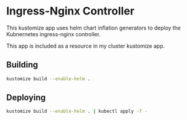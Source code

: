 # Ingress-Nginx Controller

This kustomize app uses helm chart inflation generators to 
deploy the Kubnernetes ingress-nginx controller.

This app is included as a resource in my cluster kustomize app.

## Building

```bash
kustomize build --enable-helm .
```

## Deploying

```bash
kustomize build --enable-helm . | kubectl apply -f -
```